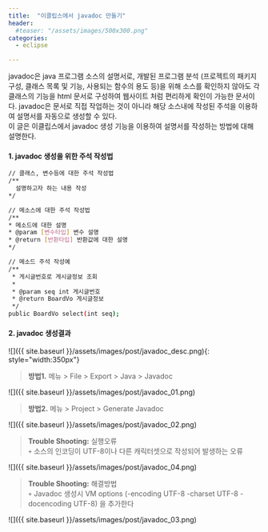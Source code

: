 ```yaml
---
title:  "이클립스에서 javadoc 만들기"
header:
  #teaser: "/assets/images/500x300.png"
categories: 
  - eclipse

---
```

javadoc은 java 프로그램 소스의 설명서로, 개발된 프로그램 분석 
(프로젝트의 패키지 구성, 클래스 목록 및 기능, 사용되는 함수의 용도 등)을 위해 소스를 확인하지 않아도
각 클래스의 기능을 html 문서로 구성하여 웹사이트 처럼 편리하게 확인이 가능한 문서이다.
javadoc은 문서로 직접 작업하는 것이 아니라 해당 소스내에 작성된 주석을 이용하여 설명서를 자동으로 생성할 수 있다.  
이 글은 이클립스에서 javadoc 생성 기능을 이용하여 설명서를 작성하는 방법에 대해 설명한다.  

#### 1. javadoc 생성을 위한 주석 작성법

```bash
// 클래스, 변수등에 대한 주석 작성법  
/**  
  설명하고자 하는 내용 작성  
*/  

// 메소스에 대한 주석 작성법  
/**  
* 메소드에 대한 설명  
* @param [변수타입] 변수 설명  
* @return [반환타입] 반환값에 대한 설명  
*/  

// 메소드 주석 작성예  
/**  
 * 게시글번호로 게시글정보 조회  
 *  
 * @param seq int 게시글번호  
 * @return BoardVo 게시글정보  
 */  
public BoardVo select(int seq);  
```

#### 2. javadoc 생성결과  

![]({{ site.baseurl }}/assets/images/post/javadoc_desc.png){: style="width:350px"}

> **방법1.** 메뉴 > File > Export > Java > Javadoc  

![]({{ site.baseurl }}/assets/images/post/javadoc_01.png)  

  
> **방법2.** 메뉴 > Project > Generate Javadoc  

![]({{ site.baseurl }}/assets/images/post/javadoc_02.png)    
    
    
    

> **Trouble Shooting:** 실행오류  
 `+` 소스의 인코딩이 UTF-8이나 다른 캐릭터셋으로 작성되어 발생하는 오류

![]({{ site.baseurl }}/assets/images/post/javadoc_04.png)    


> **Trouble Shooting:** 해결방법  
 `+` Javadoc 생성시 VM options (-encoding UTF-8 -charset UTF-8 -docencoding UTF-8) 을 추가한다  

![]({{ site.baseurl }}/assets/images/post/javadoc_03.png)
